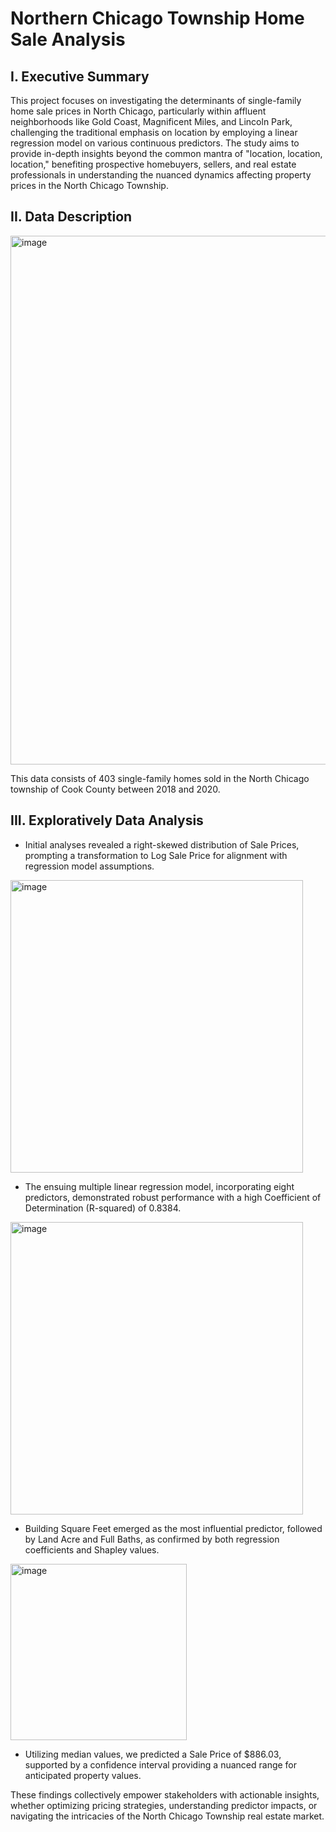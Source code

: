 # Northern Chicago Township Home Sale Analysis

## I. Executive Summary
This project focuses on investigating the determinants of single-family home sale prices in North Chicago, particularly within affluent neighborhoods like Gold Coast, Magnificent Miles, and Lincoln Park, challenging the traditional emphasis on location by employing a linear regression model on various continuous predictors. The study aims to provide in-depth insights beyond the common mantra of "location, location, location," benefiting prospective homebuyers, sellers, and real estate professionals in understanding the nuanced dynamics affecting property prices in the North Chicago Township.

## II. Data Description
<img width="846" alt="image" src="https://github.com/sallylee0801/Northern-Chicago-Township-Home-Sale-Analysis/assets/121594845/3c517b28-59ef-402c-986a-0355cafcf2dc">

This data consists of 403 single-family homes sold in the North Chicago township of Cook County between 2018 and 2020.

## III. Exploratively Data Analysis
- Initial analyses revealed a right-skewed distribution of Sale Prices, prompting a transformation to Log Sale Price for alignment with regression model assumptions.

<img width="468" alt="image" src="https://github.com/sallylee0801/Northern-Chicago-Township-Home-Sale-Analysis/assets/121594845/9035892e-f10d-4845-8b1f-fec86358d8bd">

- The ensuing multiple linear regression model, incorporating eight predictors, demonstrated robust performance with a high Coefficient of Determination (R-squared) of 0.8384.

<img width="468" alt="image" src="https://github.com/sallylee0801/Northern-Chicago-Township-Home-Sale-Analysis/assets/121594845/0287cb50-6d88-4dbb-b109-bb70296780a9">

- Building Square Feet emerged as the most influential predictor, followed by Land Acre and Full Baths, as confirmed by both regression coefficients and Shapley values.

<img width="282" alt="image" src="https://github.com/sallylee0801/Northern-Chicago-Township-Home-Sale-Analysis/assets/121594845/e79482c1-9725-42d5-ad03-af5b2e29ec4b">

- Utilizing median values, we predicted a Sale Price of $886.03, supported by a confidence interval providing a nuanced range for anticipated property values.

These findings collectively empower stakeholders with actionable insights, whether optimizing pricing strategies, understanding predictor impacts, or navigating the intricacies of the North Chicago Township real estate market.

